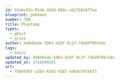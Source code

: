 ```yaml
---
id: 53abe92a-8546-4d5d-880c-ab17b024f7aa
blueprint: pokemon
number: 708
title: Phantump
types:
  - ghost
  - grass
author: 4d8d6ede-5963-429f-9c2f-74b897007e0c
tags:
  - basic
updated_by: 4d8d6ede-5963-429f-9c2f-74b897007e0c
updated_at: 1716594101
art:
  - f68493bf-a2b5-4163-9187-edbda78766f5
---
```

